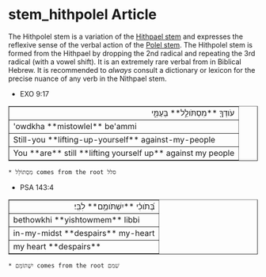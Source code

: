 # stem_hithpolel Article
The Hithpolel stem is a variation of the [Hithpael stem](https://git.door43.org/Door43/en-uhg/src/master/content/stem_hithpael/02.md) and expresses the reflexive sense of the verbal action of the [Polel stem](https://git.door43.org/Door43/en-uhg/src/master/content/stem_polel/02.md).  The Hithpolel stem is formed from the Hithpael by dropping the 2nd radical and repeating the 3rd radical (with a vowel shift).  It is an extremely rare verbal from in Biblical Hebrew.  It is recommended to *always* consult a dictionary or lexicon for the precise nuance of any verb in the Nithpael stem. 


* EXO 9:17
<table border="1" class="docutils">
<colgroup>
<col width="100%" />
</colgroup>
<tbody valign="top">
<tr class="row-odd" align="right"><td>עֹודְךָ֖ **מִסְתֹּולֵ֣ל** בְּעַמִּ֑י</td>
</tr>
<tr class="row-even"><td>'owdkha **mistowlel** be'ammi</td>
</tr>
<tr class="row-odd"><td>Still-you **lifting-up-yourself** against-my-people</td>
</tr>
<tr class="row-even"><td>You **are** still **lifting yourself up** against my people</td>
</tr>
</tbody>
</table>

    * מִסְתּוֹלֵל comes from the root סלל

* PSA 143:4
<table border="1" class="docutils">
<colgroup>
<col width="100%" />
</colgroup>
<tbody valign="top">
<tr class="row-odd" align="right"><td>בְּ֝תֹוכִ֗י **יִשְׁתֹּומֵ֥ם** לִבִּֽי׃</td>
</tr>
<tr class="row-even"><td>bethowkhi **yishtowmem** libbi</td>
</tr>
<tr class="row-odd"><td>in-my-midst **despairs** my-heart</td>
</tr>
<tr class="row-even"><td>my heart **despairs**</td>
</tr>
</tbody>
</table>

    * יִשְׁתּוֹמֵם comes from the root שׁמם